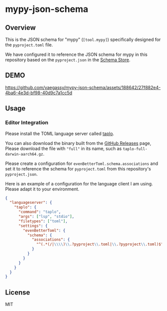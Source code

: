 # mypy-json-schema

## Overview

This is the JSON schema for "mypy" (`[tool.mypy]`) specifically designed for the `pyproject.toml` file.

We have configured it to reference the JSON schema for mypy in this repository based on the `pyproject.json` in the [Schema Store](https://www.schemastore.org).

## DEMO

https://github.com/yaegassy/mypy-json-schema/assets/188642/27f882e4-4ba6-4e3d-bf98-40d9c7a1cc5d

## Usage

### Editor Integration

Please install the TOML language server called [taplo](https://github.com/tamasfe/taplo).

You can also download the binary built from the [GitHub Releases](https://github.com/tamasfe/taplo/releases) page, Please download the file with `"full"` in its name, such as `taplo-full-darwin-aarch64.gz`.

Please create a configuration for `evenBetterToml.schema.associations` and set it to reference the schema for `pyproject.toml` from this repository's `pyproject.json`.

Here is an example of a configuration for the language client I am using. Please adapt it to your environment.

```json
{
  "languageserver": {
    "taplo": {
      "command": "taplo",
      "args": ["lsp", "stdio"],
      "filetypes": ["toml"],
      "settings": {
        "evenBetterToml": {
          "schema": {
            "associations": {
              "^(.*(/|\\\\)\\.?pyproject\\.toml|\\.?pyproject\\.toml)$": "https://raw.githubusercontent.com/yaegassy/mypy-json-schema/master/schemas/pyproject.json"
            }
          }
        }
      }
    }
  }
}
```

## License

MIT
